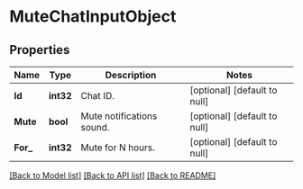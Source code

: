 # MuteChatInputObject

## Properties
Name | Type | Description | Notes
------------ | ------------- | ------------- | -------------
**Id** | **int32** | Chat ID. | [optional] [default to null]
**Mute** | **bool** | Mute notifications sound. | [optional] [default to null]
**For_** | **int32** | Mute for N hours. | [optional] [default to null]

[[Back to Model list]](../README.md#documentation-for-models) [[Back to API list]](../README.md#documentation-for-api-endpoints) [[Back to README]](../README.md)


